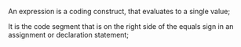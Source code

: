 An expression is a coding construct, that evaluates to a single value;

It is the code segment that is on the right side of the equals sign in an assignment or declaration statement;
